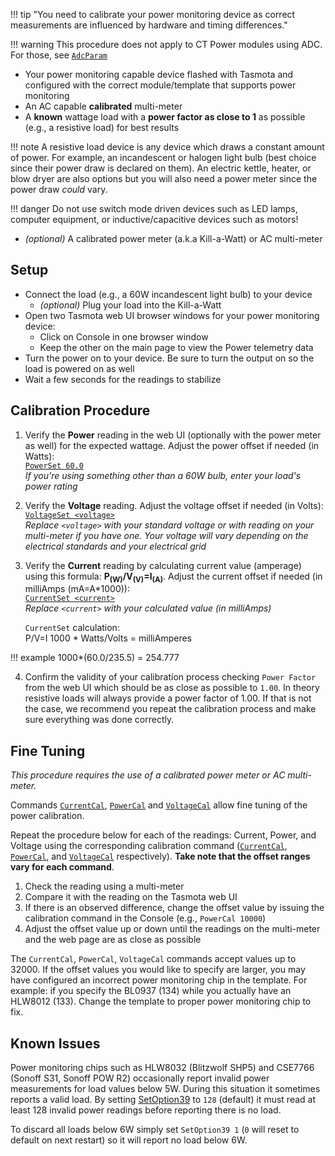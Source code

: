 !!! tip "You need to calibrate your power monitoring device as correct measurements are influenced by hardware and timing differences."

!!! warning
    This procedure does not apply to CT Power modules using ADC. For those, see [`AdcParam`]([url](ADC.md#commands))

- Your power monitoring capable device flashed with Tasmota and configured with the correct module/template that supports power monitoring
- An AC capable **calibrated** multi-meter
- A **known** wattage load with a **power factor as close to 1** as possible (e.g., a resistive load) for best results  

!!! note
    A resistive load device is any device which draws a constant amount of power. For example, an incandescent or halogen light bulb         (best choice since their power draw is declared on them). An electric kettle, heater, or blow dryer are also options but you will       also need a power meter since the power draw *could* vary.  

!!! danger
    Do not use switch mode driven devices such as LED lamps, computer equipment, or inductive/capacitive devices such as motors!

- *(optional)* A calibrated power meter (a.k.a Kill-a-Watt) or AC multi-meter

## Setup

- Connect the load (e.g., a 60W incandescent light bulb) to your device  
  - *(optional)* Plug your load into the Kill-a-Watt
- Open two Tasmota web UI browser windows for your power monitoring device:
  - Click on Console in one browser window
  - Keep the other on the main page to view the Power telemetry data
- Turn the power on to your device. Be sure to turn the output on so the load is powered on as well
- Wait a few seconds for the readings to stabilize

## Calibration Procedure

1. Verify the **Power** reading in the web UI (optionally with the power meter as well) for the expected wattage. Adjust the power offset if needed (in Watts):  
   [`PowerSet 60.0`](Commands.md#powerset)  
   _If you're using something other than a 60W bulb, enter your load's power rating_

2. Verify the **Voltage** reading. Adjust the voltage offset if needed (in Volts):  
   [`VoltageSet <voltage>`](Commands.md#voltageset)  
   _Replace `<voltage>` with your standard voltage or with reading on your multi-meter if you have one. Your voltage will vary depending on the electrical standards and your electrical grid_  

3. Verify the **Current** reading by calculating current value (amperage) using this formula: **P<sub>(W)</sub>/V<sub>(V)</sub>=I<sub>(A)</sub>**. Adjust the current offset if needed (in milliAmps (mA=A\*1000)):  
   [`CurrentSet <current>`](Commands.md#currentset)  
   _Replace `<current>` with your calculated value (in milliAmps)_  

   `CurrentSet` calculation:   
   P/V=I
   1000 * Watts/Volts = milliAmperes

!!! example
     1000*(60.0/235.5) = 254.777

4. Confirm the validity of your calibration process checking `Power Factor` from the web UI which should be as close as possible to `1.00`. In theory resistive loads will always provide a power factor of 1.00. If that is not the case, we recommend you repeat the calibration process and make sure everything was done correctly. 
   
## Fine Tuning

_This procedure requires the use of a calibrated power meter or AC multi-meter._   

Commands [`CurrentCal`](Commands.md#currentcal), [`PowerCal`](Commands.md#powercal) and [`VoltageCal`](Commands.md#voltagecal)  allow fine tuning of the power calibration.  

Repeat the procedure below for each of the readings: Current, Power, and Voltage using the corresponding calibration command ([`CurrentCal`](Commands.md#currentcal), [`PowerCal`](Commands.md#powercal), and [`VoltageCal`](Commands.md#voltagecal) respectively). **Take note that the offset ranges vary for each command**.  

1. Check the reading using a multi-meter
2. Compare it with the reading on the Tasmota web UI
3. If there is an observed difference, change the offset value by issuing the calibration command in the Console (e.g., `PowerCal 10000`)
4. Adjust the offset value up or down until the readings on the multi-meter and the web page are as close as possible

The `CurrentCal`, `PowerCal`, `VoltageCal` commands accept values up to 32000. If the offset values you would like to specify are larger, you may have configured an incorrect power monitoring chip in the template. For example: if you specify the BL0937 (134) while you actually have an HLW8012 (133). Change the template to proper power monitoring chip to fix.

## Known Issues

Power monitoring chips such as HLW8032 (Blitzwolf SHP5) and CSE7766 (Sonoff S31, Sonoff POW R2) occasionally report invalid power measurements for load values below 5W. During this situation it sometimes reports a valid load. By setting [SetOption39](Commands.md#setoption39) to `128` (default) it must read at least 128 invalid power readings before reporting there is no load.

To discard all loads below 6W simply set `SetOption39 1` (`0` will reset to default on next restart) so it will report no load below 6W.
